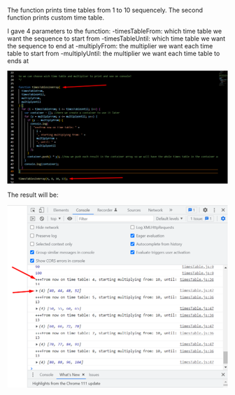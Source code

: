 The function prints time tables from 1 to 10 sequencely. The second function prints custom time table.


I gave 4 parameters to the function:
-timesTableFrom: which time table we want the sequence to start from
-timesTableUntil: which time table we want the sequence to end at
-multiplyFrom:  the multiplier we want each time table to start from
-multiplyUntil: the multiplier we want each time table to ends at

![Alt text](time_table_1.png?raw=true "Optional Title")

The result will be: 

![Alt text](time_table_2.png?raw=true "Optional Title")

